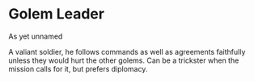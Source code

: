 # Golem Leader

As yet unnamed

A valiant soldier, he follows commands as well as agreements faithfully unless they would hurt the other golems.
Can be a trickster when the mission calls for it, but prefers diplomacy.

